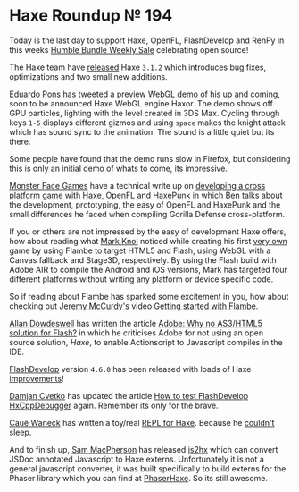 [_template]: ../templates/roundup.html
# Haxe Roundup № 194

Today is the last day to support Haxe, OpenFL, FlashDevelop and RenPy in this weeks
[Humble Bundle Weekly Sale](https://www.humblebundle.com/weekly) celebrating open
source!

The Haxe team have [released][a 5] Haxe `3.1.2` which introduces bug fixes, 
optimizations and two small new additions.

[Eduardo Pons][tw 1] has tweeted a preview WebGL [demo][d 1] of his up and coming, soon
to be announced Haxe WebGL engine Haxor. The demo shows off GPU particles, lighting with
the level created in 3DS Max. Cycling through keys `1-5` displays different gizmos and
using `space` makes the knight attack which has sound sync to the animation. The sound is
a little quiet but its there. 

Some people have found that the demo runs slow in Firefox, but considering this is only
an initial demo of whats to come, its impressive.

[Monster Face Games][tw 2] have a technical write up on [developing a cross platform game
with Haxe, OpenFL and HaxePunk][a 1] in which Ben talks about the development, prototyping,
the easy of OpenFL and HaxePunk and the small differences he faced when compiling Gorilla
Defense cross-platform.

If you or others are not impressed by the easy of development Haxe offers, how
about reading what [Mark Knol][tw 4] noticed while creating his first [very own][a 6] game 
by using Flambe to target HTML5 and Flash, using WebGL with a Canvas fallback and Stage3D,
respectively. By using the Flash build with Adobe AIR to compile the Android and iOS versions,
Mark has targeted four different platforms without writing any platform or device specific code.

So if reading about Flambe has sparked some excitement in you, how about checking out
[Jeremy McCurdy's][tw 5] video [Getting started with Flambe][v 1].

[Allan Dowdeswell][tw 3] has written the article [Adobe: Why no AS3/HTML5 solution for Flash?][a 2]
in which he criticises Adobe for not using an open source solution, _Haxe_, to enable Actionscript to
Javascript compiles in the IDE.

[FlashDevelop][tw 6] version `4.6.0` has been released with loads of Haxe [improvements][a 3]!

[Damjan Cvetko][tw 7] has updated the article [How to test FlashDevelop HxCppDebugger][a 4] again.
Remember its only for the brave.

[Cauê Waneck][tw 8] has written a toy/real [REPL for Haxe](https://gist.github.com/waneck/9806641). 
Because he [couldn't](https://twitter.com/cwaneck/status/449165354951254016) sleep.
	
And to finish up, [Sam MacPherson][tw 9] has released [js2hx] which can convert JSDoc annotated 
Javascript to Haxe externs. Unfortunately it is not a general javascript converter, it was built
specifically to build externs for the Phaser library which you can find at [PhaserHaxe][g 1]. So its
still awesome.

[tw 1]: https://twitter.com/EduardoDias "@EduardoDias"
[tw 2]: https://twitter.com/monsterfacegame "@MonsterFaceGame"
[tw 3]: https://twitter.com/confidant_ca "@confidant"
[tw 4]: https://twitter.com/mknol "@mknol"
[tw 5]: https://twitter.com/JeremyMcCurdy "@JeremyMcCurdy"
[tw 6]: https://twitter.com/flashdevelop "@flashdevelop"
[tw 7]: https://twitter.com/damjancvetko "@damjancvetko"
[tw 8]: https://twitter.com/cwaneck "@cwaneck"
[tw 9]: https://twitter.com/sgmacpherson "@sgmacpherson"
	
[d 1]: https://dl.dropboxusercontent.com/u/20655747/haxor/dungeon_v0_5/index.html "Haxor Knight Demo"
	
[a 1]: http://www.monsterfacegames.com/2014/03/developing-cross-platform-game-with.html "Developing a cross platform game with Haxe, OpenFL and HaxePunk"
[a 2]: http://www.confidant.ca/blog/2014/adobe-why-no-as3html5-solution/ "Adobe: Why no AS3/HTML5 solution for Flash?"
[a 3]: http://www.flashdevelop.org/community/viewtopic.php?f=11&t=11611 "FlashDevelop version 4.6.0 released!"
[a 4]: https://github.com/zobo/flashdevelop/wiki/Hxcpptest "How to test FlashDevelop HxCppDebugger"
[a 5]: http://haxe.org/file/CHANGES.txt "Haxe 3.1.2 release"
[a 6]: http://blog.stroep.nl/2014/03/the-firefly-game/ "The Firefly Game"

[v 1]: https://www.youtube.com/watch?v=Q0eMZCQjhf4 "Getting started with Flambe"
	
[js2hx]: https://github.com/Blank101/js2hx "Convert JSDoc documented code to Haxe externs"
	
[g 1]: https://github.com/ratkingsminion/PhaserHaxe/pull/8 "Automated build of Phaser 2"

